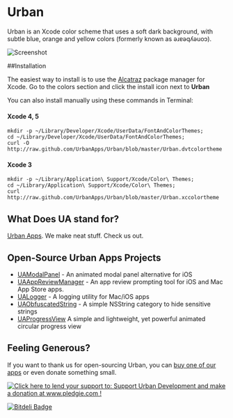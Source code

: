 # Urban


Urban is an Xcode color scheme that uses a soft dark background, with subtle blue, orange and yellow colors (formerly known as ǝɹɐǝqʎǝuoɔ).

![Screenshot](https://raw.github.com/UrbanApps/Urban/master/Urban.png)


##Installation


The easiest way to install is to use the [Alcatraz](https://github.com/supermarin/Alcatraz) package manager for Xcode. Go to the colors section and click the install icon next to **Urban**

You can also install manually using these commands in Terminal:


#### Xcode 4, 5

    mkdir -p ~/Library/Developer/Xcode/UserData/FontAndColorThemes;
    cd ~/Library/Developer/Xcode/UserData/FontAndColorThemes;
    curl -O http://raw.github.com/UrbanApps/Urban/blob/master/Urban.dvtcolortheme
    

#### Xcode 3

    mkdir -p ~/Library/Application\ Support/Xcode/Color\ Themes;
    cd ~/Library/Application\ Support/Xcode/Color\ Themes;
    curl http://raw.github.com/UrbanApps/Urban/blob/master/Urban.xccolortheme


## What Does UA stand for?
[Urban Apps](http://urbanapps.com). We make neat stuff. Check us out.

## Open-Source Urban Apps Projects

- [UAModalPanel](https://github.com/UrbanApps/UAModalPanel) - An animated modal panel alternative for iOS
- [UAAppReviewManager](https://github.com/UrbanApps/UAAppReviewManager) - An app review prompting tool for iOS and Mac App Store apps.
- [UALogger](https://github.com/UrbanApps/UALogger) - A logging utility for Mac/iOS apps
- [UAObfuscatedString](https://github.com/UrbanApps/UAObfuscatedString) - A simple NSString category to hide sensitive strings
- [UAProgressView](https://github.com/UrbanApps/UAProgressView) A simple and lightweight, yet powerful animated circular progress view

## Feeling Generous?

If you want to thank us for open-sourcing Urban, you can [buy one of our apps](http://itunes.com/apps/urbanapps?at=11l7j9&ct=github) or even donate something small.

<a href='http://www.pledgie.com/campaigns/21926'><img alt='Click here to lend your support to: Support Urban Development and make a donation at www.pledgie.com !' src='http://www.pledgie.com/campaigns/21926.png?skin_name=chrome' border='0' /></a>

[![Bitdeli Badge](https://d2weczhvl823v0.cloudfront.net/coneybeare/urban/trend.png)](https://bitdeli.com/free "Bitdeli Badge")
